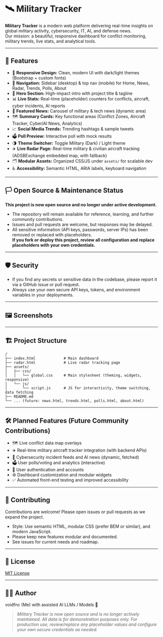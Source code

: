 # 🛰️ Military Tracker

**Military Tracker** is a modern web platform delivering real-time insights on global military activity, cybersecurity, IT, AI, and defense news.  
Our mission: a beautiful, responsive dashboard for conflict monitoring, military trends, live stats, and analytical tools.

---

## 🚀 Features

- 🎨 **Responsive Design:** Clean, modern UI with dark/light themes (Bootstrap + custom fonts)
- 🧭 **Navigation:** Sidebar (desktop) & top nav (mobile) for Home, News, Radar, Trends, Polls, About
- 🦾 **Hero Section:** High-impact intro with project title & tagline
- 📊 **Live Stats:** Real-time (placeholder) counters for conflicts, aircraft, cyber incidents, AI reports
- 📰 **Featured News:** Carousel of military & tech news (dynamic area)
- 🗺️ **Summary Cards:** Key functional areas (Conflict Zones, Aircraft Tracker, Cyber/AI News, Analytics)
- 📈 **Social Media Trends:** Trending hashtags & sample tweets
- 🗳️ **Poll Preview:** Interactive poll with mock results
- 🌗 **Theme Switcher:** Toggle Military (Dark) / Light theme
- ✈️ **Live Radar Page:** Real-time military & civilian aircraft tracking (ADSBExchange embedded map, with fallback)
- 🗂️ **Modular Assets:** Organized CSS/JS under `assets/` for scalable dev
- ♿ **Accessibility:** Semantic HTML, ARIA labels, keyboard navigation

---

## 🏳️ Open Source & Maintenance Status

**This project is now open source and no longer under active development.**

- The repository will remain available for reference, learning, and further community contributions.
- Issues and pull requests are welcome, but responses may be delayed.
- All sensitive information (API keys, passwords, server IPs) has been removed or replaced with placeholders.  
  **If you fork or deploy this project, review all configuration and replace placeholders with your own credentials.**

---

## 🛡️ Security

- If you find any secrets or sensitive data in the codebase, please report it via a GitHub issue or pull request.
- Always use your own secure API keys, tokens, and environment variables in your deployments.

---

## 🖼️ Screenshots

<!-- Add screenshots here: dashboard, radar, mobile view, etc. -->

---

## 🏗️ Project Structure

```
/
├── index.html             # Main dashboard
├── radar.html             # Live radar tracking page
├── assets/
│   ├── css/
│   │   └── global.css     # Main stylesheet (theming, widgets, responsive)
│   └── js/
│       └── script.js      # JS for interactivity, theme switching, data fetching
├── README.md
└── ... (future: news.html, trends.html, polls.html, about.html)
```

---

## 🛠️ Planned Features (Future Community Contributions)

- 🗺️ Live conflict data map overlays
- ✈️ Real-time military aircraft tracker integration (with backend APIs)
- 🦾 Cybersecurity incident feeds and AI news (dynamic, fetched)
- 🗳️ User polls/voting and analytics (interactive)
- 👤 User authentication and accounts
- ⚙️ Dashboard customization and modular widgets
- ✅ Automated front-end testing and improved accessibility

---

## 🤝 Contributing

Contributions are welcome! Please open issues or pull requests as we expand the project.
- Style: Use semantic HTML, modular CSS (prefer BEM or similar), and modern JavaScript.
- Please keep new features modular and documented.
- See issues for current needs and roadmap.

---

## 📝 License

[MIT License](LICENSE)

---

## 👨‍💻 Author

voidfnc (Me) with assisted AI LLMs / Models 🤖

> _Military Tracker is now open source and is no longer actively maintained. All data is for demonstration purposes only._
> _For production use, review/replace any placeholder values and configure your own secure credentials as needed._
